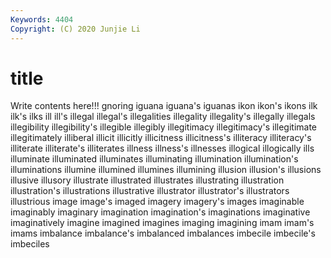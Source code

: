 ```yaml
---
Keywords: 4404
Copyright: (C) 2020 Junjie Li
---
```


# title

Write contents here!!!
gnoring 
iguana 
iguana's 
iguanas 
ikon 
ikon's 
ikons
ilk 
ilk's 
ilks 
ill 
ill's 
illegal 
illegal's 
illegalities 
illegality 
illegality's
illegally 
illegals 
illegibility 
illegibility's 
illegible 
illegibly 
illegitimacy 
illegitimacy's 
illegitimate 
illegitimately
illiberal 
illicit 
illicitly 
illicitness 
illicitness's 
illiteracy 
illiteracy's 
illiterate 
illiterate's 
illiterates
illness 
illness's 
illnesses 
illogical 
illogically 
ills 
illuminate 
illuminated 
illuminates 
illuminating
illumination 
illumination's 
illuminations 
illumine 
illumined 
illumines 
illumining 
illusion 
illusion's 
illusions
illusive 
illusory 
illustrate 
illustrated 
illustrates 
illustrating 
illustration 
illustration's 
illustrations 
illustrative
illustrator 
illustrator's 
illustrators 
illustrious 
image 
image's 
imaged 
imagery 
imagery's 
images
imaginable 
imaginably 
imaginary 
imagination 
imagination's 
imaginations 
imaginative 
imaginatively 
imagine 
imagined
imagines 
imaging 
imagining 
imam 
imam's 
imams 
imbalance 
imbalance's 
imbalanced 
imbalances
imbecile 
imbecile's 
imbeciles 

